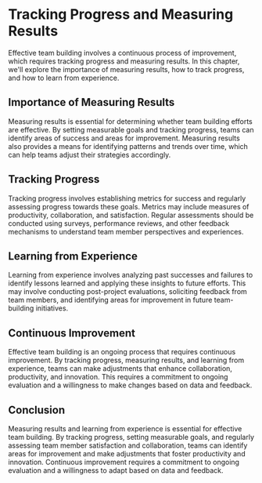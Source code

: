 Tracking Progress and Measuring Results
===================================================================================================

Effective team building involves a continuous process of improvement, which requires tracking progress and measuring results. In this chapter, we'll explore the importance of measuring results, how to track progress, and how to learn from experience.

Importance of Measuring Results
-------------------------------

Measuring results is essential for determining whether team building efforts are effective. By setting measurable goals and tracking progress, teams can identify areas of success and areas for improvement. Measuring results also provides a means for identifying patterns and trends over time, which can help teams adjust their strategies accordingly.

Tracking Progress
-----------------

Tracking progress involves establishing metrics for success and regularly assessing progress towards these goals. Metrics may include measures of productivity, collaboration, and satisfaction. Regular assessments should be conducted using surveys, performance reviews, and other feedback mechanisms to understand team member perspectives and experiences.

Learning from Experience
------------------------

Learning from experience involves analyzing past successes and failures to identify lessons learned and applying these insights to future efforts. This may involve conducting post-project evaluations, soliciting feedback from team members, and identifying areas for improvement in future team-building initiatives.

Continuous Improvement
----------------------

Effective team building is an ongoing process that requires continuous improvement. By tracking progress, measuring results, and learning from experience, teams can make adjustments that enhance collaboration, productivity, and innovation. This requires a commitment to ongoing evaluation and a willingness to make changes based on data and feedback.

Conclusion
----------

Measuring results and learning from experience is essential for effective team building. By tracking progress, setting measurable goals, and regularly assessing team member satisfaction and collaboration, teams can identify areas for improvement and make adjustments that foster productivity and innovation. Continuous improvement requires a commitment to ongoing evaluation and a willingness to adapt based on data and feedback.
